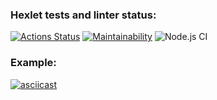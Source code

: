 ### Hexlet tests and linter status:
[![Actions Status](https://github.com/CosmoS1X/frontend-project-lvl2/workflows/hexlet-check/badge.svg)](https://github.com/CosmoS1X/frontend-project-lvl2/actions)
[![Maintainability](https://api.codeclimate.com/v1/badges/93ed194182f5ec6f6461/maintainability)](https://codeclimate.com/github/CosmoS1X/frontend-project-lvl2/maintainability)
![Node.js CI](https://github.com/CosmoS1X/frontend-project-lvl2/workflows/Node.js%20CI/badge.svg)
### **Example:**
[![asciicast](https://asciinema.org/a/FPkH3DTSHgOlzvmoUD7lSGrGh.svg)](https://asciinema.org/a/FPkH3DTSHgOlzvmoUD7lSGrGh)
